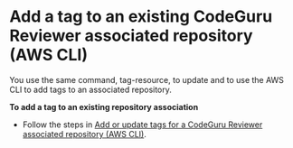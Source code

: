 # Add a tag to an existing CodeGuru Reviewer associated repository \(AWS CLI\)<a name="how-to-tag-associated-repository-add-on-existing-cli"></a>

You use the same command, tag\-resource, to update and to use the AWS CLI to add tags to an associated repository\. 

**To add a tag to an existing repository association**
+ Follow the steps in [Add or update tags for a CodeGuru Reviewer associated repository \(AWS CLI\)](how-to-tag-associated-repository-update-cli.md)\. 
